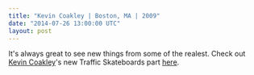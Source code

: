 ```yaml
---
title: "Kevin Coakley | Boston, MA | 2009"
date: "2014-07-26 13:00:00 UTC"
layout: post
---
```


<p>It&#39;s always great to see new things from some of the realest. Check out <a href="http://www.thrashermagazine.com/articles/videos/kevin-coakleys-traffic-part/">Kevin Coakley</a>&#39;s new Traffic Skateboards part <a href="http://www.thrashermagazine.com/articles/videos/kevin-coakleys-traffic-part/">here</a>.&nbsp;</p>

<p><a href="http://www.thrashermagazine.com/articles/videos/kevin-coakleys-traffic-part/"><img alt="" data-rich-file-id="61" src="http://s3.amazonaws.com/caste-server-production/rich/rich_files/rich_files/61/blog/coakley-portrait.jpg" /></a></p>

